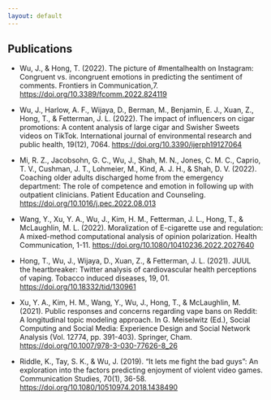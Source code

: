 ```yaml
---
layout: default
---
```


## Publications

- Wu, J., & Hong, T. (2022). The picture of #mentalhealth on Instagram: Congruent vs. incongruent emotions in predicting the sentiment of comments. Frontiers in Communication,7. https://doi.org/10.3389/fcomm.2022.824119

- Wu, J., Harlow, A. F., Wijaya, D., Berman, M., Benjamin, E. J., Xuan, Z., Hong, T., & Fetterman, J. L. (2022). The impact of influencers on cigar promotions: A content analysis of large cigar and Swisher Sweets videos on TikTok. International journal of environmental research and public health, 19(12), 7064. https://doi.org/10.3390/ijerph19127064

- Mi, R. Z., Jacobsohn, G. C., Wu, J., Shah, M. N., Jones, C. M. C., Caprio, T. V., Cushman, J. T., Lohmeier, M., Kind, A. J. H., & Shah, D. V. (2022). Coaching older adults discharged home from the emergency department: The role of competence and emotion in following up with outpatient clinicians. Patient Education and Counseling. https://doi.org/10.1016/j.pec.2022.08.013

- Wang, Y., Xu, Y. A., Wu, J., Kim, H. M., Fetterman, J. L., Hong, T., & McLaughlin, M. L. (2022). Moralization of E-cigarette use and regulation: A mixed-method computational analysis of opinion polarization. Health Communication, 1-11. https://doi.org/10.1080/10410236.2022.2027640

- Hong, T., Wu, J., Wijaya, D., Xuan, Z., & Fetterman, J. L. (2021). JUUL the heartbreaker: Twitter analysis of cardiovascular health perceptions of vaping. Tobacco induced diseases, 19, 01. https://doi.org/10.18332/tid/130961

- Xu, Y. A., Kim, H. M., Wang, Y., Wu, J., Hong, T., & McLaughlin, M. (2021). Public responses and concerns regarding vape bans on Reddit: A longitudinal topic modeling approach. In G. Meiselwitz (Ed.), Social Computing and Social Media: Experience Design and Social Network Analysis (Vol. 12774, pp. 391-403). Springer, Cham. https://doi.org/10.1007/978-3-030-77626-8_26

- Riddle, K., Tay, S. K., & Wu, J. (2019). “It lets me fight the bad guys”: An exploration into the factors predicting enjoyment of violent video games. Communication Studies, 70(1), 36-58. https://doi.org/10.1080/10510974.2018.1438490
